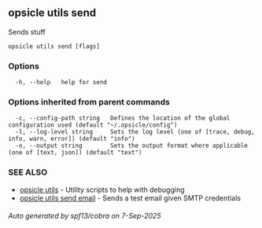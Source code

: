 ## opsicle utils send

Sends stuff

```
opsicle utils send [flags]
```

### Options

```
  -h, --help   help for send
```

### Options inherited from parent commands

```
  -c, --config-path string   Defines the location of the global configuration used (default "~/.opsicle/config")
  -l, --log-level string     Sets the log level (one of [trace, debug, info, warn, error]) (default "info")
  -o, --output string        Sets the output format where applicable (one of [text, json]) (default "text")
```

### SEE ALSO

* [opsicle utils](cli/opsicle_utils.md)	 - Utility scripts to help with debugging
* [opsicle utils send email](cli/opsicle_utils_send_email.md)	 - Sends a test email given SMTP credentials

###### Auto generated by spf13/cobra on 7-Sep-2025
